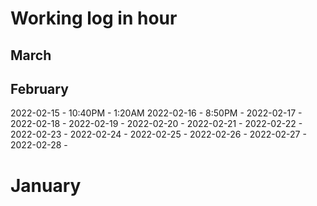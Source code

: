 # Working log in hour
## March
## February
2022-02-15 - 10:40PM - 1:20AM
2022-02-16 - 8:50PM - 
2022-02-17 - 
2022-02-18 - 
2022-02-19 - 
2022-02-20 - 
2022-02-21 - 
2022-02-22 - 
2022-02-23 - 
2022-02-24 - 
2022-02-25 - 
2022-02-26 - 
2022-02-27 - 
2022-02-28 - 

# January